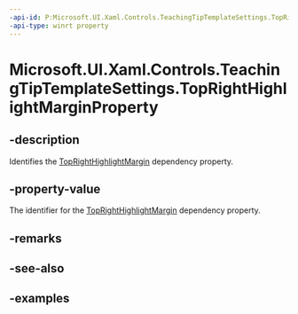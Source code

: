 ```yaml
---
-api-id: P:Microsoft.UI.Xaml.Controls.TeachingTipTemplateSettings.TopRightHighlightMarginProperty
-api-type: winrt property
---
```


# Microsoft.UI.Xaml.Controls.TeachingTipTemplateSettings.TopRightHighlightMarginProperty

<!--
public static Windows.UI.Xaml.DependencyProperty TopRightHighlightMarginProperty { get; }
-->

## -description

Identifies the [TopRightHighlightMargin](teachingtiptemplatesettings_toprighthighlightmargin.md) dependency property.

## -property-value

The identifier for the [TopRightHighlightMargin](teachingtiptemplatesettings_toprighthighlightmargin.md) dependency property.

## -remarks

## -see-also

## -examples

